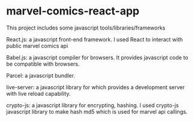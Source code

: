 # marvel-comics-react-app

This project includes some javascript tools/libraries/frameworks

React.js: a javascript front-end framework. I used React to interact with public marvel comics api

Babel.js: a javascript compiler for browsers. It provides javascript code to be compatible with browsers.

Parcel: a javascript bundler.

live-server: a javascript library for which provides a development server with live reload capability.

crypto-js: a javascript library for encrypting, hashing. I used crypto-js javascript library to make hash md5 which is used for marvel api callings.


